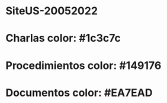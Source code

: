 # SiteUS-20052022

# Charlas color: #1c3c7c
# Procedimientos color: #149176
# Documentos color: #EA7EAD